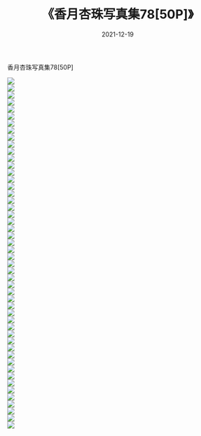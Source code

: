 ﻿---
layout: post
title:  《香月杏珠写真集78[50P]》
date:   2021-12-19
img: http://pic.660000.xyz/1:/性感/2021/香月杏珠写真集78[50P]/000.jpg
categories: [美女, 清纯, 唯美]
---

香月杏珠写真集78[50P]

  ![](http://pic.660000.xyz/1:/性感/2021/香月杏珠写真集78[50P]/001.jpg) <br> ![](http://pic.660000.xyz/1:/性感/2021/香月杏珠写真集78[50P]/002.jpg) <br> ![](http://pic.660000.xyz/1:/性感/2021/香月杏珠写真集78[50P]/003.jpg) <br> ![](http://pic.660000.xyz/1:/性感/2021/香月杏珠写真集78[50P]/004.jpg) <br> ![](http://pic.660000.xyz/1:/性感/2021/香月杏珠写真集78[50P]/005.jpg) <br> ![](http://pic.660000.xyz/1:/性感/2021/香月杏珠写真集78[50P]/006.jpg) <br> ![](http://pic.660000.xyz/1:/性感/2021/香月杏珠写真集78[50P]/007.jpg) <br> ![](http://pic.660000.xyz/1:/性感/2021/香月杏珠写真集78[50P]/008.jpg) <br> ![](http://pic.660000.xyz/1:/性感/2021/香月杏珠写真集78[50P]/009.jpg) <br> ![](http://pic.660000.xyz/1:/性感/2021/香月杏珠写真集78[50P]/010.jpg) <br> ![](http://pic.660000.xyz/1:/性感/2021/香月杏珠写真集78[50P]/011.jpg) <br> ![](http://pic.660000.xyz/1:/性感/2021/香月杏珠写真集78[50P]/012.jpg) <br> ![](http://pic.660000.xyz/1:/性感/2021/香月杏珠写真集78[50P]/013.jpg) <br> ![](http://pic.660000.xyz/1:/性感/2021/香月杏珠写真集78[50P]/014.jpg) <br> ![](http://pic.660000.xyz/1:/性感/2021/香月杏珠写真集78[50P]/015.jpg) <br> ![](http://pic.660000.xyz/1:/性感/2021/香月杏珠写真集78[50P]/016.jpg) <br> ![](http://pic.660000.xyz/1:/性感/2021/香月杏珠写真集78[50P]/017.jpg) <br> ![](http://pic.660000.xyz/1:/性感/2021/香月杏珠写真集78[50P]/018.jpg) <br> ![](http://pic.660000.xyz/1:/性感/2021/香月杏珠写真集78[50P]/019.jpg) <br> ![](http://pic.660000.xyz/1:/性感/2021/香月杏珠写真集78[50P]/020.jpg) <br> ![](http://pic.660000.xyz/1:/性感/2021/香月杏珠写真集78[50P]/021.jpg) <br> ![](http://pic.660000.xyz/1:/性感/2021/香月杏珠写真集78[50P]/022.jpg) <br> ![](http://pic.660000.xyz/1:/性感/2021/香月杏珠写真集78[50P]/023.jpg) <br> ![](http://pic.660000.xyz/1:/性感/2021/香月杏珠写真集78[50P]/024.jpg) <br> ![](http://pic.660000.xyz/1:/性感/2021/香月杏珠写真集78[50P]/025.jpg) <br> ![](http://pic.660000.xyz/1:/性感/2021/香月杏珠写真集78[50P]/026.jpg) <br> ![](http://pic.660000.xyz/1:/性感/2021/香月杏珠写真集78[50P]/027.jpg) <br> ![](http://pic.660000.xyz/1:/性感/2021/香月杏珠写真集78[50P]/028.jpg) <br> ![](http://pic.660000.xyz/1:/性感/2021/香月杏珠写真集78[50P]/029.jpg) <br> ![](http://pic.660000.xyz/1:/性感/2021/香月杏珠写真集78[50P]/030.jpg) <br> ![](http://pic.660000.xyz/1:/性感/2021/香月杏珠写真集78[50P]/031.jpg) <br> ![](http://pic.660000.xyz/1:/性感/2021/香月杏珠写真集78[50P]/032.jpg) <br> ![](http://pic.660000.xyz/1:/性感/2021/香月杏珠写真集78[50P]/033.jpg) <br> ![](http://pic.660000.xyz/1:/性感/2021/香月杏珠写真集78[50P]/034.jpg) <br> ![](http://pic.660000.xyz/1:/性感/2021/香月杏珠写真集78[50P]/035.jpg) <br> ![](http://pic.660000.xyz/1:/性感/2021/香月杏珠写真集78[50P]/036.jpg) <br> ![](http://pic.660000.xyz/1:/性感/2021/香月杏珠写真集78[50P]/037.jpg) <br> ![](http://pic.660000.xyz/1:/性感/2021/香月杏珠写真集78[50P]/038.jpg) <br> ![](http://pic.660000.xyz/1:/性感/2021/香月杏珠写真集78[50P]/039.jpg) <br> ![](http://pic.660000.xyz/1:/性感/2021/香月杏珠写真集78[50P]/040.jpg) <br> ![](http://pic.660000.xyz/1:/性感/2021/香月杏珠写真集78[50P]/041.jpg) <br> ![](http://pic.660000.xyz/1:/性感/2021/香月杏珠写真集78[50P]/042.jpg) <br> ![](http://pic.660000.xyz/1:/性感/2021/香月杏珠写真集78[50P]/043.jpg) <br> ![](http://pic.660000.xyz/1:/性感/2021/香月杏珠写真集78[50P]/044.jpg) <br> ![](http://pic.660000.xyz/1:/性感/2021/香月杏珠写真集78[50P]/045.jpg) <br> ![](http://pic.660000.xyz/1:/性感/2021/香月杏珠写真集78[50P]/046.jpg) <br> ![](http://pic.660000.xyz/1:/性感/2021/香月杏珠写真集78[50P]/047.jpg) <br> ![](http://pic.660000.xyz/1:/性感/2021/香月杏珠写真集78[50P]/048.jpg) <br> ![](http://pic.660000.xyz/1:/性感/2021/香月杏珠写真集78[50P]/049.jpg) <br> ![](http://pic.660000.xyz/1:/性感/2021/香月杏珠写真集78[50P]/050.jpg) <br>
